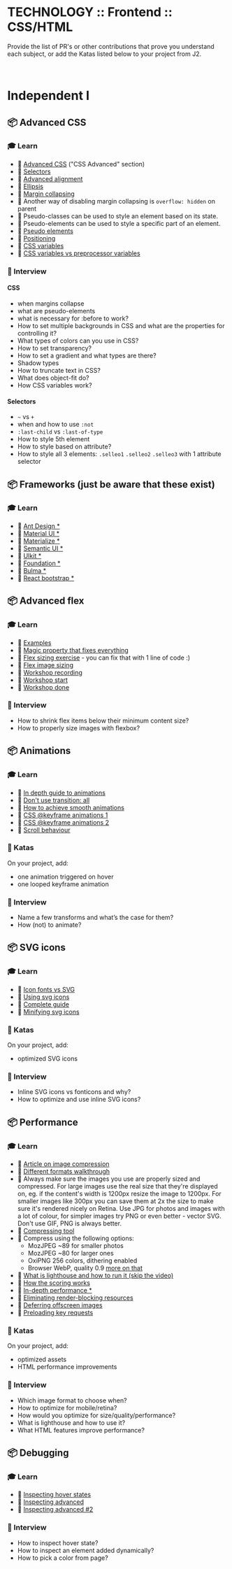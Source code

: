 # TECHNOLOGY :: Frontend :: CSS/HTML

Provide the list of PR's or other contributions that prove you understand each subject, or add the Katas listed below to your project from J2.

&nbsp;

# Independent I

## 📦 Advanced CSS

### 🎓 Learn

* 📗 [Advanced CSS](https://www.w3schools.com/Css/css3_borders.asp) ("CSS Advanced" section)
* 📗 [Selectors](https://code.tutsplus.com/tutorials/the-30-css-selectors-you-must-memorize--net-16048)
* 📗 [Advanced alignment](https://www.smashingmagazine.com/2019/03/css-alignment/)
* 📗 [Ellipsis](https://css-tricks.com/snippets/css/truncate-string-with-ellipsis/)
* 📗 [Margin collapsing](https://css-tricks.com/what-you-should-know-about-collapsing-margins/)
* 📗 Another way of disabling margin collapsing is `overflow: hidden` on parent
* 📗 Pseudo-classes can be used to style an element based on its state.
* 📗 Pseudo-elements can be used to style a specific part of an element.
* 📗 [Pseudo elements](https://css-tricks.com/pseudo-class-selectors/)
* 📗 [Positioning](https://developer.mozilla.org/en-US/docs/Web/CSS/position)
* 📗 [CSS variables](https://developer.mozilla.org/en-US/docs/Web/CSS/Using_CSS_custom_properties)
* 📗 [CSS variables vs preprocessor variables](https://css-tricks.com/difference-between-types-of-css-variables/)


### 🎤 Interview

#### CSS
* when margins collapse
* what are pseudo-elements
* what is necessary for :before to work?
* How to set multiple backgrounds in CSS and what are the properties for controlling it?
* What types of colors can you use in CSS?
* How to set transparency?
* How to set a gradient and what types are there?
* Shadow types
* How to truncate text in CSS?
* What does object-fit do?
* How CSS variables work?

#### Selectors
* `~` vs `+`
* when and how to use `:not`
* `:last-child` vs `:last-of-type`
* How to style 5th element
* How to style based on attribute?
* How to style all 3 elements: `.selleo1` `.selleo2` `.selleo3` with 1 attribute selector


## 📦 Frameworks (just be aware that these exist)

### 🎓 Learn

* 📗 [Ant Design *](https://ant.design/)
* 📗 [Material UI *](https://material-ui.com/)
* 📗 [Materialize *](https://materializecss.com/)
* 📗 [Semantic UI *](https://semantic-ui.com/)
* 📗 [UIkit *](https://getuikit.com/)
* 📗 [Foundation *](https://foundation.zurb.com/)
* 📗 [Bulma *](https://bulma.io/)
* 📗 [React bootstrap *](https://react-bootstrap.github.io/)


## 📦 Advanced flex

### 🎓 Learn

* 📗 [Examples](https://medium.freecodecamp.org/the-ultimate-guide-to-flexbox-learning-through-examples-8c90248d4676)
* 📗 [Magic property that fixes everything](https://dfmcphee.com/flex-items-and-min-width-0/)
* 📗 [Flex sizing exercise](https://codepen.io/ArekJanik/pen/dwOJma) - you can fix that with 1 line of code :)
* 📗 [Flex image sizing](https://codepen.io/ArekJanik/pen/ZEOjVLG)
* 📗 [Workshop recording](https://www.youtube.com/watch?v=_OmSic-XicI)
* 📗 [Workshop start](https://codepen.io/ArekJanik/pen/VgXzwJ)
* 📗 [Workshop done](https://codepen.io/ArekJanik/pen/RdbrNQ)


### 🎤 Interview

* How to shrink flex items below their minimum content size?
* How to properly size images with flexbox?


## 📦 Animations

### 🎓 Learn
 
* 📗 [In depth guide to animations](https://www.adobe.com/devnet/archive/html5/articles/using-css3-transitions-a-comprehensive-guide.html)
* 📗 [Don't use transition: all](https://stackoverflow.com/questions/8947441/css3-transitions-is-transition-all-slower-than-transition-x)
* 📗 [How to achieve smooth animations](https://medium.com/outsystems-experts/how-to-achieve-60-fps-animations-with-css3-db7b98610108)
* 📗 [CSS @keyframe animations 1](https://css-tricks.com/snippets/css/keyframe-animation-syntax/)
* 📗 [CSS @keyframe animations 2](https://robots.thoughtbot.com/css-animation-for-beginners)
* 📗 [Scroll behaviour](https://developer.mozilla.org/en-US/docs/Web/CSS/scroll-behavior)

### 📝 Katas

On your project, add:
* one animation triggered on hover
* one looped keyframe animation

### 🎤 Interview

* Name a few transforms and what’s the case for them?
* How (not) to animate?


## 📦 SVG icons

### 🎓 Learn
 
* 📗 [Icon fonts vs SVG](https://css-tricks.com/icon-fonts-vs-svg/)
* 📗 [Using svg icons](https://css-tricks.com/pretty-good-svg-icon-system/)
* 📗 [Complete guide](https://blog.usejournal.com/svg-icons-from-sketch-to-react-dfbedbf56484)
* 📗 [Minifying svg icons](https://jakearchibald.github.io/svgomg/)

### 📝 Katas

On your project, add:
* optimized SVG icons

### 🎤 Interview

* Inline SVG icons vs fonticons and why?
* How to optimize and use inline SVG icons?


## 📦 Performance

### 🎓 Learn
 
* 📗 [Article on image compression](https://medium.com/@arekjanik/compressing-assets-for-web-dbfd25674c2e?sk=8a53480e19ae65bf2a6343b32af63b46)
* 📗 [Different formats walkthrough](https://gizmodo.com/what-s-the-difference-between-jpg-png-and-gif-5656669)
* 📗 Always make sure the images you use are properly sized and compressed. For large images use the real size that they're displayed on, eg. if the content's width is 1200px resize the image to 1200px. For smaller images like 300px you can save them at 2x the size to make sure it's rendered nicely on Retina. Use JPG for photos and images with a lot of colour, for simpler images try PNG or even better - vector SVG. Don't use GIF, PNG is always better.
* 📗 [Compressing tool](https://squoosh.app/)
* 📗 Compress using the following options:
    * MozJPEG ~89 for smaller photos
    * MozJPEG ~80 for larger ones
    * OxiPNG 256 colors, dithering enabled
    * Browser WebP, quality 0.9 [more on that](https://selleo.com/til/posts/9kdnziefk3-great-case-for-webp-format)
* 📗 [What is lighthouse and how to run it (skip the video)](https://developers.google.com/web/tools/lighthouse)
* 📗 [How the scoring works](https://web.dev/performance-scoring/)
* 📗 [In-depth performance *](https://web.dev/lighthouse-performance/)
* 📗 [Eliminating render-blocking resources](https://www.digitalocean.com/community/tutorials/html-defer-async)
* 📗 [Deferring offscreen images](https://css-tricks.com/native-lazy-loading/)
* 📗 [Preloading key requests](https://developer.mozilla.org/en-US/docs/Web/HTML/Preloading_content)

### 📝 Katas

On your project, add:
* optimized assets
* HTML performance improvements

### 🎤 Interview

* Which image format to choose when?
* How to optimize for mobile/retina?
* How would you optimize for size/quality/performance?
* What is lighthouse and how to use it?
* What HTML features improve performance?


## 📦 Debugging

### 🎓 Learn
 
* 📗 [Inspecting hover states](https://coderwall.com/p/s_g9qg/use-chrome-dev-tools-to-force-element-state-hover-debugging)
* 📗 [Inspecting advanced](https://selleo.com/til/posts/ok8w4vaod0-inspecting-elements-that-disappear-from-dom)
* 📗 [Inspecting advanced #2](https://selleo.com/til/posts/zymr9yhtjf-inspecting-elements-that-disappear-from-dom-2)

### 🎤 Interview

* How to inspect hover state?
* How to inspect an element added dynamically?
* How to pick a color from page?
